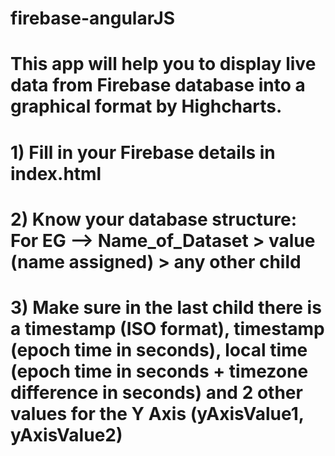 # firebase-angularJS

# This app will help you to display live data from Firebase database into a graphical format by Highcharts.

# 1) Fill in your Firebase details in index.html
# 2) Know your database structure: For EG --> Name_of_Dataset > value (name assigned) > any other child
# 3) Make sure in the last child there is a timestamp (ISO format), timestamp (epoch time in seconds), local time (epoch time in seconds + timezone difference in seconds) and 2 other values for the Y Axis (yAxisValue1, yAxisValue2)
